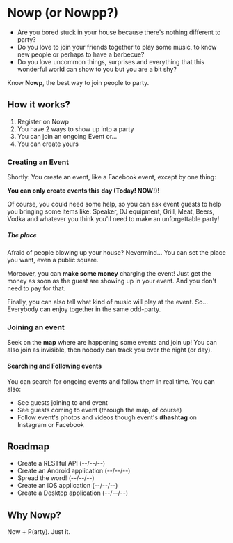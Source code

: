 # Nowp (or Nowpp?)
- Are you bored stuck in your house because there's nothing different to party?
- Do you love to join your friends together to play some music, to know new people or perhaps to have a barbecue?
- Do you love uncommon things, surprises and everything that this wonderful world can show to you but you are a bit shy? 

Know **Nowp**, the best way to join people to party.

## How it works?
1. Register on Nowp
2. You have 2 ways to show up into a party
  1. You can join an ongoing Event or...
  2. You can create yours
  
### Creating an Event
Shortly: You create an event, like a Facebook event, except by one thing: 

**You can only create events this day (Today! NOW!)!**

Of course, you could need some help, so you can ask event guests to help you bringing some items like:
Speaker, DJ equipment, Grill, Meat, Beers, Vodka and whatever you think you'll need to make an unforgettable party!

##### The place
Afraid of people blowing up your house? Nevermind... You can set the place you want, even a public square.

Moreover, you can **make some money** charging the event! Just get the money as soon as the guest are showing up in your 
event. And you don't need to pay for that.

Finally, you can also tell what kind of music will play at the event. So...
Everybody can enjoy together in the same odd-party.

### Joining an event
Seek on the **map** where are happening some events and join up!
You can also join as invisible, then nobody can track you over the night (or day).

#### Searching and Following events
You can search for ongoing events and follow them in real time. You can also:
- See guests joining to and event
- See guests coming to event (through the map, of course)
- Follow event's photos and videos though event's **#hashtag** on Instagram or Facebook

## Roadmap
- Create a RESTful API (--/--/--)
- Create an Android application (--/--/--)
- Spread the word! (--/--/--)
- Create an iOS application (--/--/--)
- Create a Desktop application (--/--/--)

## Why Nowp?
Now + P(arty). Just it.

